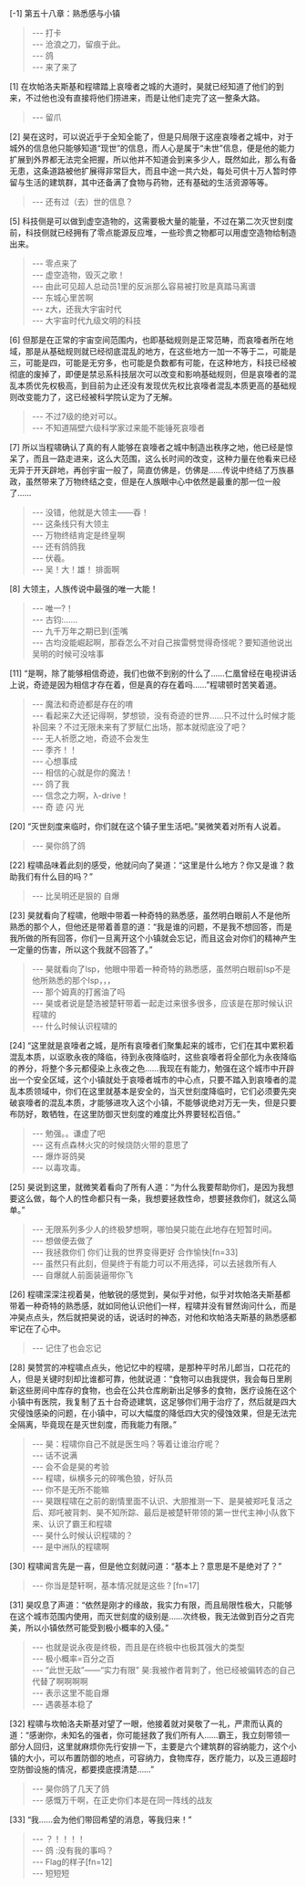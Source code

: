 
[-1] 第五十八章：熟悉感与小镇
>--- 打卡<br>
>--- 沧浪之刀，留痕于此。<br>
>--- 鸽<br>
>--- 来了来了<br>

[1] 在坎帕洛夫斯基和程啸踏上哀嚎者之城的大道时，昊就已经知道了他们的到来，不过他也没有直接将他们捞进来，而是让他们走完了这一整条大路。
>--- 留爪<br>

[2] 昊在这时，可以说近乎于全知全能了，但是只局限于这座哀嚎者之城中，对于城外的信息他只能够知道“现世”的信息，而人心是属于“未世”信息，便是他的能力扩展到外界都无法完全把握，所以他并不知道会到来多少人，既然如此，那么有备无患，这条道路被他扩展得非常巨大，而且中途一共六处，每处可供十万人暂时停留与生活的建筑群，其中还备满了食物与药物，还有基础的生活资源等等。
>--- 还有过（去）世的信息？<br>

[5] 科技侧是可以做到虚空造物的，这需要极大量的能量，不过在第二次灭世刻度前，科技侧就已经拥有了零点能源反应堆，一些珍贵之物都可以用虚空造物给制造出来。
>--- 零点来了<br>
>--- 虚空造物，毁灭之歌！<br>
>--- 由此可见超人总动员1里的反派那么容易被打败是真踏马离谱<br>
>--- 东城心里苦啊<br>
>--- z大，还我大宇宙时代<br>
>--- 大宇宙时代九级文明的科技<br>

[6] 但那是在正常的宇宙空间范围内，也即基础规则是正常范畴，而哀嚎者所在地域，那是从基础规则就已经彻底混乱的地方，在这些地方一加一不等于二，可能是三，可能是四，可能是无穷多，也可能是负数都有可能，在这种地方，科技已经被彻底的废掉了，即便是禁忌系科技层次可以改变和影响基础规则，但是哀嚎者的混乱本质优先权极高，到目前为止还没有发现优先权比哀嚎者混乱本质更高的基础规则改变能力了，这已经被科学院认定为了无解。
>--- 不过7级的绝对可以。<br>
>--- 不知道隔壁六级科学家过来能不能锤死哀嚎者<br>

[7] 所以当程啸确认了真的有人能够在哀嚎者之城中制造出秩序之地，他已经是惊呆了，而且一路走进来，这么大范围，这么长时间的改变，这种力量在他看来已经无异于开天辟地，再创宇宙一般了，简直仿佛是，仿佛是……传说中终结了万族暴政，虽然带来了万物终结之变，但是在人族眼中心中依然是最重的那一位一般了……
>--- 没错，他就是大领主——昋！<br>
>--- 这条线只有大领主<br>
>--- 万物终结肯定是终皇啊<br>
>--- 还有鸽鸽我<br>
>--- 伏羲。<br>
>--- 吴！大！雄！
排面啊<br>

[8] 大领主，人族传说中最强的唯一大能！
>--- 唯一?！<br>
>--- 古钧:……<br>
>--- 九千万年之期已到(歪嘴<br>
>--- 古均没能崛起啊，那昋怎么不对自己挨雷劈觉得奇怪呢？要知道他说出吴明的时候可没啥事<br>

[11] “是啊，除了能够相信奇迹，我们也做不到别的什么了……仁凰曾经在电视讲话上说，奇迹是因为相信才存在着，但是真的存在着吗……”程啸顿时苦笑着道。
>--- 魔法和奇迹都是存在的唷<br>
>--- 看起来Z大还记得啊，梦想锁，没有奇迹的世界……只不过什么时候才能补回来？不过无限未来有了罗赋仁出场，那本就彻底没了吧？<br>
>--- 无人祈愿之地，奇迹不会发生<br>
>--- 季齐！！<br>
>--- 心想事成<br>
>--- 相信的心就是你的魔法！<br>
>--- 鸽了我<br>
>--- 信念之力啊，λ-drive！<br>
>--- 奇 迹 闪 光<br>

[20] “灭世刻度来临时，你们就在这个镇子里生活吧。”昊微笑着对所有人说着。
>--- 昊你鸽了鸽<br>

[22] 程啸品味着此刻的感受，他就问向了昊道：“这里是什么地方？你又是谁？救助我们有什么目的吗？”
>--- 比吴明还是狠的 自爆<br>

[23] 昊就看向了程啸，他眼中带着一种奇特的熟悉感，虽然明白眼前人不是他所熟悉的那个人，但他还是带着善意的道：“我是谁的问题，不是我不想回答，而是我所做的所有回答，你们一旦离开这个小镇就会忘记，而且这会对你们的精神产生一定量的伤害，所以这个我就不回答了。”
>--- 昊就看向了lsp，他眼中带着一种奇特的熟悉感，虽然明白眼前lsp不是他所熟悉的那个lsp，，，<br>
>--- 那个姆真的打酱油了吗<br>
>--- 昊或者说是楚浩被楚轩带着一起走过来很多很多，应该是在那时候认识程啸的<br>
>--- 什么时候认识程啸的<br>

[24] “这里就是哀嚎者之城，是所有哀嚎者们聚集起来的城市，它们在其中累积着混乱本质，以讴歌永夜的降临，待到永夜降临时，这些哀嚎者将全部化为永夜降临的养分，将整个多元都侵染上永夜之色……我现在有能力，勉强在这个城市中开辟出一个安全区域，这个小镇就处于哀嚎者城市的中心点，只要不踏入到哀嚎者的混乱本质领域中，你们在这里就基本是安全的，当灭世刻度降临时，它们必须要先突破哀嚎者的混乱本质，才能够进攻入这个小镇，不能够说绝对万无一失，但是只要布防好，敢牺牲，在这里防御灭世刻度的难度比外界要轻松百倍。”
>--- 勉强。。谦虚了吧<br>
>--- 这有点森林火灾的时候烧防火带的意思了<br>
>--- 爆炸哥鸽昊<br>
>--- 以毒攻毒。<br>

[25] 昊说到这里，就微笑着看向了所有人道：“为什么我要帮助你们，是因为我想要这么做，每个人的性命都只有一条，我想要拯救性命，想要拯救你们，就这么简单。”
>--- 无限系列多少人的终极梦想啊，哪怕昊只能在此地存在短暂时间。<br>
>--- 想做便去做了<br>
>--- 我拯救你们 你们让我的世界变得更好 合作愉快[fn=33]<br>
>--- 虽然只有此刻，但昊终于有能力可以不用选择，可以去拯救所有人<br>
>--- 自爆就人前面装逼带你飞<br>

[26] 程啸深深注视着昊，他敏锐的感觉到，昊似乎对他，似乎对坎帕洛夫斯基都带着一种奇特的熟悉感，就如同他认识他们一样，程啸并没有冒然询问什么，而是冲昊点点头，然后就把昊说的话，说话时的神态，对他和坎帕洛夫斯基的熟悉感都牢记在了心中。
>--- 记住了也会忘记<br>

[28] 昊赞赏的冲程啸点点头，他记忆中的程啸，是那种平时吊儿郎当，口花花的人，但是关键时刻却比谁都可靠，他就说道：“食物可以由我提供，我会每日里刷新这些房间中库存的食物，也会在公共仓库刷新出足够多的食物，医疗设施在这个小镇中有医院，我复制了五十台奇迹建筑，这足够你们用于治疗了，然后就是四大灾侵蚀感染的问题，在小镇中，可以大幅度的降低四大灾的侵蚀效果，但是无法完全隔离，毕竟现在是灭世刻度，而我能力有限。”
>--- 昊：程啸你自己不就是医生吗？等着让谁治疗呢？<br>
>--- 话不说满<br>
>--- 会不会是昊的考验<br>
>--- 程啸，纵横多元的碎嘴色狼，好队员<br>
>--- 你不是无所不能嘛<br>
>--- 昊跟程啸在之前的剧情里面不认识、大胆推测一下、是昊被郑吒复活之后、郑吒被背刺、昊不知所踪、最后是被楚轩带领的第一世代主神小队救下来、认识了霸王和程啸<br>
>--- 昊什么时候认识程啸的？<br>
>--- 是中洲队的程啸啊<br>

[30] 程啸闻言先是一喜，但是他立刻就问道：“基本上？意思是不是绝对了？”
>--- 你当是楚轩啊，基本情况就是这些？[fn=17]<br>

[31] 昊叹息了声道：“依然是刚才的缘故，我实力有限，而且局限性极大，只能够在这个城市范围内使用，而灭世刻度的级别是……次终极，我无法做到百分之百完美，所以小镇依然可能受到极小概率的入侵。”
>--- 也就是说永夜是终极，而且是在终极中也极其强大的类型<br>
>--- 极小概率=百分之百<br>
>--- “此世无敌”——“实力有限”
昊:我被作者背刺了，他已经被偏转态的自己代替了啊啊啊啊<br>
>--- 表示这里不能自爆<br>
>--- 遇袭基本稳了<br>

[32] 程啸与坎帕洛夫斯基对望了一眼，他接着就对昊敬了一礼，严肃而认真的道：“感谢你，未知名的强者，你可能拯救了我们所有人……霸王，我立刻带领一部分人回归，这里就麻烦你先行安排一下，主要是六个建筑群的容纳能力，这个小镇的大小，可以布置防御的地点，可容纳力，食物库存，医疗能力，以及三道超时空防御设施的情况，都要摸底摸清楚……”
>--- 昊你鸽了几天了鸽<br>
>--- 感慨万千啊，在正史你们本是在同一阵线的战友<br>

[33] “我……会为他们带回希望的消息，等我归来！”
>--- ？！！！！<br>
>--- 鸽  :没有我的事吗？<br>
>--- Flag的样子[fn=12]<br>
>--- 短短短<br>
